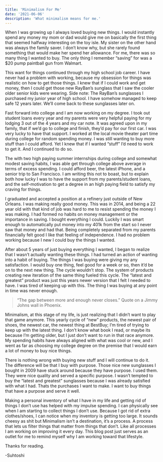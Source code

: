 ```yaml
---
title: 'Minimalism For Me'
date: '2021-06-06'
description: 'What minimalism means for me.'
---
```


When I was growing up I always loved buying new things. I would instantly spend any money my mom or dad would give me on basically the first thing that seemed halfway interesting on the toy isle. My sister on the other hand was always the family saver. I don’t know why, but she rarely found something that would make her spend her allowance. For me, there was so many thing I wanted to buy. The only thing I remember “saving” for was a $20 pump paintball gun from Walmart.

This want for things continued through my high school job career. I have never had a problem with working, because my obsession for things was realistic on how to get those things. I knew that if I could work and get money, then I could get those new RayBan’s sunglass that I saw the cooler older senior kids were wearing. Side note: The RayBan’s sunglasses I purchased my junior year of high school. I have somehow managed to keep safe 12 years later. We’ll come back to these sunglasses later on.

Fast forward into college and I am now working on my degree. I took out student loans every year and my parents were very helpful paying for my lodging 3 out of the 4 years and my car note. It was agreed upon in my family, that if we’d go to college and finish, they’d pay for our first car. I was very lucky to have that support. I worked at the local movie theater part time during college for random spending money. I was still wanting to buy more stuff than I could afford. Yet I knew that if I wanted “stuff” I’d need to work to get it. And I continued to do so.

The with two high paying summer internships during college and somewhat modest saving habits, I was able get through college above average in terms of excess spending. I could afford beer, the latest iPhone, and a senior trip to San Francisco. I am writing this not to boast, but to explain both how lucky I was to have the support from my parents/student loans, and the self-motivation to get a degree in an high paying field to satisfy my craving for things.

I graduated and accepted a position at a refinery just outside of New Orleans. I was making really good money. This was in 2014, and being a 22 year old with that kind of job was hard to me to resist spending the money I was making. I had formed no habits on money management or the importance in saving. I bought everything I could. Luckily I was smart enough to automatically put money into my 401k from the start so I never saw that money and had that. Being completely separated from my parents financially felt good I like that feeling of independence. I had no problem working because I new I could buy the things I wanted.

After about 5 years of just buying everything I wanted, I began to realize that I wasn’t actually wanting these things. I had turned an action of wanting into a habit of buying. The things I was buying were giving my any satisfaction. I would buy one thing, feel good for a week or so, then it’d be on to the next new thing. The cycle wouldn’t stop. The system of products creating new iteration of the same thing fueled this cycle. The “latest and greatest” product was just this years newer version that I felt I needed to have. I was tired of keeping up with this. The thing I was buying at any point in time was never enough.

>“The gap between more and enough never closes.”
> Quote on a Jimmy Johns wall in Phoenix.

Minimalism, at this stage of my life, is just realizing that I didn’t want to play that game anymore. This yearly cycle of “new” products, the newest pair of shoes, the newest car, the newest thing at BestBuy; I’m tired of trying to keep up with the latest thing. I don’t know what book I read, or maybe its because I’m getting older, but I just don’t want to run in that race anymore. My spending habits have always aligned with what was cool or new, and I went as far as choosing my college degree on the premise that I would earn a lot of money to buy nice things.

There is nothing wrong with buying new stuff and I will continue to do it. The difference will be that I buy with purpose. Those nice new sunglasses I bought in 2009 have stuck around because they have purpose. I used them. They were nice quality and served a specific purpose. I wasn’t tempted to buy the “latest and greatest” sunglasses because I was already satisfied with what I had. Thats the purchases I want to make. I want to buy things that have a purpose and serve it well.

Making a personal inventory of what I have in my life and getting rid of things I don’t use has helped with my impulse spending. I can physically see when I am starting to collect things I don’t use. Because I got rid of extra clothes/shoes, I can notice when my inventory is getting too large. It sounds cheesy as shit but Minimalism isn’t a destination, it’s a process. A process that lets us filter things that matter from things that don’t. Like all processes I am working on improving it every day. This blog post just serves as an outlet for me to remind myself why I am working toward that lifestyle.

Thanks for reading.

-Suhtoshi